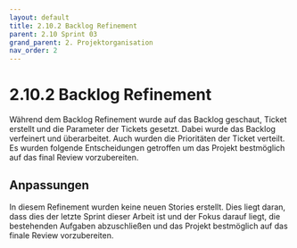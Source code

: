 ```yaml
---
layout: default
title: 2.10.2 Backlog Refinement
parent: 2.10 Sprint 03
grand_parent: 2. Projektorganisation
nav_order: 2
---
```


# 2.10.2 Backlog Refinement

Während dem Backlog Refinement wurde auf das Backlog geschaut, Ticket erstellt und die Parameter der Tickets gesetzt. Dabei wurde das Backlog verfeinert und überarbeitet. Auch wurden die Prioritäten der Ticket verteilt. Es wurden folgende Entscheidungen getroffen um das Projekt bestmöglich auf das final Review vorzubereiten.

## Anpassungen

In diesem Refinement wurden keine neuen Stories erstellt. Dies liegt daran, dass dies der letzte Sprint dieser Arbeit ist und der Fokus darauf liegt, die bestehenden Aufgaben abzuschließen und das Projekt bestmöglich auf das finale Review vorzubereiten.
